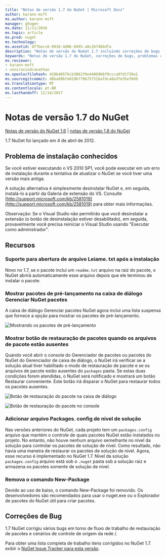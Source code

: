 ```yaml
---
title: "Notas de versão 1.7 do NuGet | Microsoft Docs"
author: karann-msft
ms.author: karann-msft
manager: ghogen
ms.date: 11/11/2016
ms.topic: article
ms.prod: nuget
ms.technology: 
ms.assetid: df7becc6-993d-4d06-8495-a0c26748bdfa
description: "Notas de versão do NuGet 1.7 incluindo correções de bugs, problemas conhecidos, recursos adicionados e DCRs."
keywords: "Notas de versão 1.7 do NuGet, correções de bugs, problemas conhecidos, adicionaram recursos, DCRs"
ms.reviewer:
- karann-msft
- unniravindranathan
ms.openlocfilehash: 420b40576cb3862f0e4406966f9ccca9fd1f39a1
ms.sourcegitcommit: d0ba99bfe019b779b75731bafdca8a37e35ef0d9
ms.translationtype: MT
ms.contentlocale: pt-BR
ms.lasthandoff: 12/14/2017
---
```

# <a name="nuget-17-release-notes"></a>Notas de versão 1.7 do NuGet

[Notas de versão do NuGet 1.6](../release-notes/nuget-1.6.md) | [notas de versão 1.8 do NuGet](../release-notes/nuget-1.8.md)

1.7 NuGet foi lançado em 4 de abril de 2012.

## <a name="known-installation-issue"></a>Problema de instalação conhecidos
Se você estiver executando o VS 2010 SP1, você pode executar em um erro de instalação durante a tentativa de atualizar o NuGet se você tiver uma versão mais antiga.

A solução alternativa é simplesmente desinstalar NuGet e, em seguida, instalá-lo a partir da Galeria de extensão do VS.  Consulte [http://support.microsoft.com/kb/2581019](http://support.microsoft.com/kb/2581019) para obter mais informações.

Observação: Se o Visual Studio não permitirão que você desinstalar a extensão (o botão de desinstalação estiver desabilitado), em seguida, provavelmente você precisa reiniciar o Visual Studio usando "Executar como administrador".

## <a name="features"></a>Recursos

### <a name="support-opening-readmetxt-file-after-installation"></a>Suporte para abertura de arquivo Leiame. txt após a instalação
Novo no 1.7, se o pacote inclui um `readme.txt` arquivo na raiz do pacote, o NuGet abrirá automaticamente esse arquivo depois que ele terminou de instalar o pacote.

### <a name="show-prerelease-packages-in-the-manage-nuget-packages-dialog"></a>Mostrar pacotes de pré-lançamento na caixa de diálogo Gerenciar NuGet pacotes
A caixa de diálogo Gerenciar pacotes NuGet agora inclui uma lista suspensa que fornece a opção para mostrar os pacotes de pré-lançamento.

![Mostrando os pacotes de pré-lançamento](./media/prerelease-dropdown.png)

### <a name="show-package-restore-button-when-package-files-are-missing"></a>Mostrar botão de restauração de pacotes quando os arquivos de pacote estão ausentes
Quando você abrir o console do Gerenciador de pacotes ou pacotes do NuGet do Gerenciador de caixa de diálogo, o NuGet irá verificar se a solução atual tiver habilitado o modo de restauração de pacote e se os arquivos de pacote estão ausentes do `packages` pasta. Se estas duas condições forem atendidas, o NuGet será notificado e mostrará um botão Restaurar conveniente. Este botão irá disparar o NuGet para restaurar todos os pacotes ausentes.

![Botão de restauração do pacote na caixa de diálogo](./media/packagerestore-dialog.png)

![Botão de restauração do pacote no console](./media/packagerestore-console.png)

### <a name="add-solution-level-packagesconfig-file"></a>Adicionar arquivo Packages. config de nível de solução
Nas versões anteriores do NuGet, cada projeto tem um `packages.config` arquivo que mantém o controle de quais pacotes NuGet estão instalados no projeto. No entanto, não houve nenhum arquivo semelhante no nível da solução para controlar os pacotes de solução de nível. Como resultado, não havia uma maneira de restaurar os pacotes de solução de nível.
Agora, esse recurso é implementado no NuGet 1.7. Nível da solução `packages.config` arquivo está sob o `.nuget` pasta sob a solução raiz e armazena os pacotes somente de solução de nível.

### <a name="remove-new-package-command"></a>Remova o comando New-Package
Devido ao uso de baixo, o comando New-Package foi removido. Os desenvolvedores são recomendados para usar o nuget.exe ou o Explorador de pacotes do NuGet útil para criar pacotes.

## <a name="bug-fixes"></a>Correções de Bug
1.7 NuGet corrigiu vários bugs em torno de fluxo de trabalho de restauração de pacotes e cenários de controle de origem da rede /.

Para obter uma lista completa de trabalho itens corrigidos no NuGet 1.7. exibir o [NuGet Issue Tracker para esta versão](http://nuget.codeplex.com/workitem/list/advanced?keyword=&status=Closed&type=All&priority=All&release=NuGet%201.7&assignedTo=All&component=All&sortField=Votes&sortDirection=Descending&page=0).
